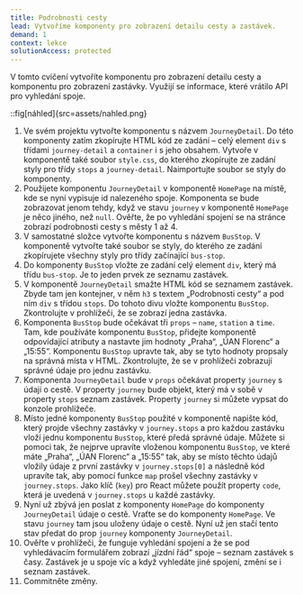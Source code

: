 ```yaml
---
title: Podrobnosti cesty
lead: Vytvoříme komponenty pro zobrazení detailu cesty a zastávek.
demand: 1
context: lekce
solutionAccess: protected
---
```


V tomto cvičení vytvoříte komponentu pro zobrazení detailu cesty a komponentu pro zobrazení zastávky. Využijí se informace, které vrátilo API pro vyhledání spoje.

::fig[náhled]{src=assets/nahled.png}

1. Ve svém projektu vytvořte komponentu s názvem `JourneyDetail`. Do této komponenty zatím zkopírujte HTML kód ze zadání – celý element `div` s třídami `journey-detail` a `container` i s jeho obsahem. Vytvoře v komponentě také soubor `style.css`, do kterého zkopírujte ze zadání styly pro třídy `stops` a `journey-detail`. Naimportujte soubor se styly do komponenty.
1. Použijete komponentu `JourneyDetail` v komponentě `HomePage` na místě, kde se nyní vypisuje id nalezeného spoje. Komponenta se bude zobrazovat jenom tehdy, když ve stavu `journey` v komponentě `HomePage` je něco jiného, než `null`. Ověřte, že po vyhledání spojení se na stránce zobrazí podrobnosti cesty s městy 1 až 4.
1. V samostatné složce vytvořte komponentu s názvem `BusStop`. V komponentě vytvořte také soubor se styly, do kterého ze zadání zkopírujete všechny styly pro třídy začínající `bus-stop`.
1. Do komponenty `BusStop` vložte ze zadání celý element `div`, který má třídu `bus-stop`. Je to jeden prvek ze seznamu zastávek.
1. V komponentě `JourneyDetail` smažte HTML kód se seznamem zastávek. Zbyde tam jen kontejner, v něm `h3` s textem „Podrobnosti cesty“ a pod ním `div` s třídou `stops`. Do tohoto divu vložte komponentu `BusStop`. Zkontrolujte v prohlížeči, že se zobrazí jedna zastávka.
1. Komponenta `BusStop` bude očekávat tři `props` – `name`, `station` a `time`. Tam, kde používáte komponentu `BusStop`, přidejte komponentě odpovídající atributy a nastavte jim hodnoty „Praha“, „ÚAN Florenc“ a „15:55“. Komponentu `BusStop` upravte tak, aby se tyto hodnoty propsaly na správná místa v HTML. Zkontrolujte, že se v prohlížeči zobrazují správné údaje pro jednu zastávku.
1. Komponenta `JourneyDetail` bude v `props` očekávat property `journey` s údaji o cestě. V property `journey` bude objekt, který má v sobě v property `stops` seznam zastávek. Property `journey` si můžete vypsat do konzole prohlížeče.
1. Místo jedné komponenty `BusStop` použité v komponentě napište kód, který projde všechny zastávky v `journey.stops` a pro každou zastávku vloží jednu komponentu `BusStop`, které předá správné údaje. Můžete si pomoci tak, že nejprve upravíte vloženou komponentu `BusStop`, ve které máte „Praha“, „ÚAN Florenc“ a „15:55“ tak, aby se místo těchto údajů vložily údaje z první zastávky v `journey.stops[0]` a následně kód upravíte tak, aby pomocí funkce `map` prošel všechny zastávky v `journey.stops`. Jako klíč (`key`) pro React můžete použít property `code`, která je uvedená v `journey.stops` u každé zastávky.
1. Nyní už zbývá jen poslat z komponenty `HomePage` do komponenty `JourneyDetail` údaje o cestě. Vraťte se do komponenty `HomePage`. Ve stavu `journey` tam jsou uloženy údaje o cestě. Nyní už jen stačí tento stav předat do prop `journey` komponenty `JourneyDetail`.
1. Ověřte v prohlížeči, že funguje vyhledání spojení a že se pod vyhledávacím formulářem zobrazí „jízdní řád“ spoje – seznam zastávek s časy. Zastávek je u spoje víc a když vyhledáte jiné spojení, změní se i seznam zastávek.
1. Commitněte změny.
